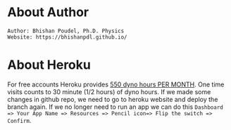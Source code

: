 # About Author
```
Author: Bhishan Poudel, Ph.D. Physics
Website: https://bhishanpdl.github.io/
```

# About Heroku
For free accounts Heroku provides [550 dyno hours PER MONTH](https://devcenter.heroku.com/articles/free-dyno-hours). One time visits counts to 30 minute (1/2 hours) of dyno hours. If we made some changes in github repo, we need to go to heroku website and deploy the branch again. If we no longer need to run an app we can do this `Dashboard => Your App Name => Resources => Pencil icon=> Flip the switch => Confirm`.
